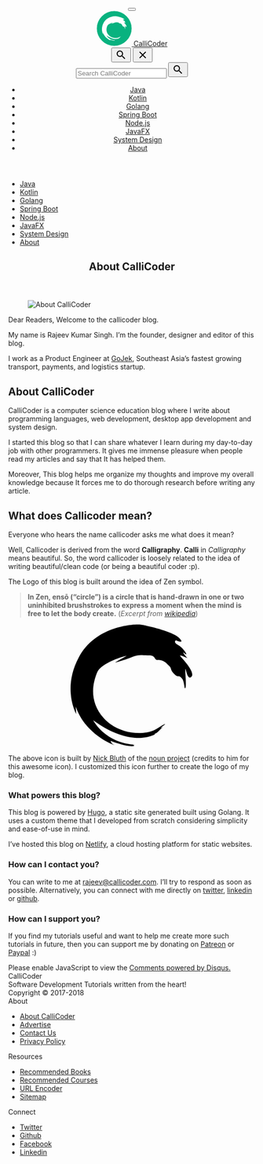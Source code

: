 <!DOCTYPE html>
<html lang="en-us">
<head>
<meta charset="utf-8">
<meta http-equiv="X-UA-Compatible" content="IE=edge">
<meta name="viewport" content="width=device-width,initial-scale=1,minimum-scale=1">
<title>About CalliCoder | CalliCoder</title>
<meta name="description" content="CalliCoder is a programming blog where you can find practical guides and tutorials on Java, Spring Boot, Node.js and JavaFX.">
<meta property="og:title" content="About CalliCoder">
<meta property="og:description" content="CalliCoder is a programming blog where you can find practical guides and tutorials on Java, Spring Boot, Node.js and JavaFX.">
<meta property="og:type" content="article">
<meta property="og:url" content="https://www.callicoder.com/about/">
<meta property="og:site_name" content="CalliCoder">
<meta property="og:locale" content="en-us">
<meta property="og:image" content="https://www.callicoder.com/assets/images/callicoder-310x310.png">
<meta property="og:updated_time" content="2018-11-16T21:52:16&#43;05:30">
<meta property="article:author" content="https://www.facebook.com/callicoder">
<meta property="article:publisher" content="https://www.facebook.com/callicoder">
<meta property="article:published_time" content="0001-01-01T00:00:00&#43;00:00">
<meta property="article:modified_time" content="2018-11-16T21:52:16&#43;05:30">
<meta property="fb:admins" content="1023945787673927">
<meta property="fb:app_id" content="461994310800790">
<link rel="publisher" href="https://plus.google.com/b/103952714703205279563">
<meta itemprop="name" content="About CalliCoder">
<meta itemprop="description" content="CalliCoder is a programming blog where you can find practical guides and tutorials on Java, Spring Boot, Node.js and JavaFX.">
<meta itemprop="dateModified" content="2018-11-16T21:52:16&#43;05:30">
<meta itemprop="wordCount" content="364">
<meta itemprop="image" content="https://www.callicoder.com/assets/images/callicoder-310x310.png">
<meta itemprop="keywords" content="">
<meta name="twitter:card" content="summary_large_image">
<meta name="twitter:image" content="https://www.callicoder.com/assets/images/callicoder-310x310.png">
<meta name="twitter:title" content="About CalliCoder">
<meta name="twitter:description" content="CalliCoder is a programming blog where you can find practical guides and tutorials on Java, Spring Boot, Node.js and JavaFX."><meta name="twitter:site" content="@callicoder">
<meta name="twitter:creator" content="@callicoder">
<script type="application/ld+json">
{
 	"@context": "http://schema.org",
 	"@type": "BlogPosting",
 	"headline": "About CalliCoder",
 	"description": "CalliCoder is a programming blog where you can find practical guides and tutorials on Java, Spring Boot, Node.js and JavaFX.",
 	"publisher": {
 		"@type": "Organization",
 		"name": "CalliCoder",
 		"url": "https://www.callicoder.com",
 		"logo": {
 			"type": "ImageObject",
 			"url": "https://www.callicoder.com/assets/images/callicoder-310x310.png",
 			"sameAs": [
 				
 				"https://www.facebook.com/callicoder",
 				"https://twitter.com/callicoder",
 				"https://www.instagram.com/callicoder",
 				"https://plus.google.com/b/103952714703205279563",
 				"https://pinterest.com/callicoder",
 				"https://www.linkedin.com/in/callicoder",
 				"https://github.com/callicoder"
			]
 		}
 	},
 	"mainEntityOfPage": {
 		"@type": "WebPage",
 		"@id": "https://www.callicoder.com/about/"
 	},
	"url": "https://www.callicoder.com/about/",
 	"dateModified": "2018-11-16T21:52:16+05:30",
 	"image": " https://www.callicoder.com/assets/images/callicoder-310x310.png",
 	"author": {
 		"@type": "Person",
 		"name": "Rajeev Kumar Singh",
 		"url": "https://www.callicoder.com/about",
 		"image": "https://www.callicoder.com/assets/images/rajeev.jpg"
 	}
 	
 }
</script>
<meta name="p:domain_verify" content="d9b8fb20d5e442f39657627726a60230">
<meta name="google-site-verification" content="6jIXFqhVj98VVizcknwwkl1uPRleW-yYoAyzkhxWgL0">
<meta name="msvalidate.01" content="2BD95A5541E24CB87F9C558D509FA96F">
<link rel="canonical" href="https://www.callicoder.com/about/">
<link rel="icon" type="image/png" href="/favicon.png">
<link rel="alternate" type="application/rss+xml" title="CalliCoder" href="https://www.callicoder.com/feed.xml">
<link rel="feed" type="application/rss+xml" title="CalliCoder" href="https://www.callicoder.com/feed.xml">
<link href="https://fonts.googleapis.com/css?family=Open+Sans:400,400i,600,600i,700" rel="stylesheet">
<link rel="stylesheet" type="text/css" href="/assets/css/main.css">
<script>(function(w,d,s,l,i){w[l]=w[l]||[];w[l].push({'gtm.start':
new Date().getTime(),event:'gtm.js'});var f=d.getElementsByTagName(s)[0],
j=d.createElement(s),dl=l!='dataLayer'?'&l='+l:'';j.async=true;j.src=
'https://www.googletagmanager.com/gtm.js?id='+i+dl;f.parentNode.insertBefore(j,f);
})(window,document,'script','dataLayer','GTM-T4Z6B9Q');</script>
</head>
<body>
<noscript><iframe src="https://www.googletagmanager.com/ns.html?id=GTM-T4Z6B9Q" height="0" width="0" style="display:none;visibility:hidden"></iframe></noscript>
<header class="site-header" id="site-header" role="banner">
<div class="wrapper">
<button class="menu">
<div class="line-wrap">
<div class="line top"></div>
<div class="line center"></div>
<div class="line bottom"></div>
</div>
</button>
<div class="site-branding">
<a class="site-logo" href="/">
<svg width="72px" height="72px" viewBox="0 0 72 72" version="1.1" xmlns="http://www.w3.org/2000/svg" xmlns:xlink="http://www.w3.org/1999/xlink">
<desc>Created with Sketch.</desc>
<defs></defs>
<g id="Page-1" stroke="none" stroke-width="1" fill="none" fill-rule="evenodd">
<g id="Artboard" transform="translate(-24.000000, -24.000000)">
<circle id="Oval" stroke="#08b27f" fill="#08b27f" cx="60" cy="60" r="35"></circle>
<g id="noun_185803_cc" transform="translate(35.000000, 35.000000)" fill-rule="nonzero" fill="#FFFFFF">
<g id="Group">
<g id="Shape">
<path d="M35.8601297,42.5812415 C39.2906761,40.3907467 39.4812328,40.5806771 37.6706813,41.9143867 C35.8601297,43.247047 39.1001193,41.3430217 37.3851087,42.5812415 L36.6228817,43.3430615 C36.6228817,43.3430615 35.3840004,44.7717363 34.5262326,44.8667014 C33.6684649,44.9616665 35.4784914,44.7717363 34.2401351,45.3436259 C33.0012538,45.9144662 23.9379973,50.0016408 9.27352766,39.342982 C13.37181,46.200411 20.6134909,49.2482156 26.7123565,49.3431807 C26.7123565,49.3431807 24.8057392,49.3431807 25.8545887,49.5336357 C26.9029132,49.7240907 25.3779343,51.1522408 16.4201928,47.8195408 C16.8023562,48.6763259 16.897372,48.9617461 17.9456966,49.5336357 C17.9456966,49.5336357 6.22409493,45.5330315 2.12738755,33.7237728 C2.22240344,35.1519228 2.31741934,36.7715773 2.31741934,36.7715773 C2.31741934,36.7715773 -3.59141439,26.2944541 3.46128472,13.3419406 C10.5129339,0.389427116 26.0456703,-0.0864480358 28.1417944,0.00851713211 C30.2384436,0.10348229 41.9584704,2.77037684 44.6267896,5.53276121 C47.2956339,8.29409632 43.2934174,6.48503617 43.2934174,6.48503617 C43.2934174,6.48503617 41.9584704,7.24685613 44.1511852,8.38906145 C46.3423252,9.53284077 48.7245469,13.3419406 46.9134705,11.9132658 C45.103444,10.4851157 47.7712383,13.6278854 48.0573358,13.8183404 C48.3429085,14.0087953 44.0551194,11.9132658 45.1989848,13.1514856 C46.3423252,14.3891807 51.2973254,19.8184596 49.6778555,21.438114 C48.0573358,23.0567192 47.4851407,18.5802399 47.1995681,18.2948197 C46.9134705,18.0083502 47.6772723,24.8663039 47.1995681,26.0085092 C46.7229138,27.1517638 46.8184546,23.4381538 45.8661959,22.2948992 C44.9134122,21.1521693 44.6267896,21.2471344 43.9595785,21.2471344 C43.2934174,21.2471344 41.482866,19.4380744 41.2917842,18.3897849 C41.1012275,17.3420201 40.5295573,17.0560752 39.6712645,16.1992901 C38.8140217,15.3419803 37.4801245,14.4851952 35.8601297,14.5801603 C34.2401351,14.6756502 35.0979028,12.6750858 32.3340427,12.6750858 C29.5707076,12.6750858 27.9501879,12.1997353 25.568491,13.2469754 C23.1867943,14.2947402 18.8029394,15.5324353 18.421301,15.6274005 C18.0401875,15.7228903 22.4235174,13.2469754 23.0912534,12.8655408 C23.7579396,12.4851554 12.704074,15.3419803 10.8935224,19.7229698 C9.082446,24.1050087 7.46350115,31.6282431 13.6573826,38.4851475 C19.851264,45.3436259 30.9046047,46.0094314 35.8601297,42.5812415"></path>
</g>
</g>
</g>
</g>
</g>
</svg>
<span>CalliCoder</span>
</a>
</div>
<div class="mobile-search">
<button type="button" class="search-opener">
<svg height="24" viewBox="0 0 24 24" width="24" xmlns="http://www.w3.org/2000/svg">
<path d="M15.5 14h-.79l-.28-.27C15.41 12.59 16 11.11 16 9.5 16 5.91 13.09 3 9.5 3S3 5.91 3 9.5 5.91 16 9.5 16c1.61 0 3.09-.59 4.23-1.57l.27.28v.79l5 4.99L20.49 19l-4.99-5zm-6 0C7.01 14 5 11.99 5 9.5S7.01 5 9.5 5 14 7.01 14 9.5 11.99 14 9.5 14z"/>
<path d="M0 0h24v24H0z" fill="none"/>
</svg>
</button>
<button type="button" class="search-close">
<svg height="24" viewBox="0 0 24 24" width="24" xmlns="http://www.w3.org/2000/svg">
<path d="M19 6.41L17.59 5 12 10.59 6.41 5 5 6.41 10.59 12 5 17.59 6.41 19 12 13.41 17.59 19 19 17.59 13.41 12z"/>
<path d="M0 0h24v24H0z" fill="none"/>
</svg>
</button>
</div>
<div class="header-search">
<form onsubmit="return executeQuery();" id="cse-search-box-form-id">
<div class="search-form-container">
<input type="text" class="search-box" id="cse-search-input-box-id" autocomplete="off" placeholder="Search CalliCoder">
<button type="button" class="search-submit">
<svg height="24" viewBox="0 0 24 24" width="24" xmlns="http://www.w3.org/2000/svg">
<path d="M15.5 14h-.79l-.28-.27C15.41 12.59 16 11.11 16 9.5 16 5.91 13.09 3 9.5 3S3 5.91 3 9.5 5.91 16 9.5 16c1.61 0 3.09-.59 4.23-1.57l.27.28v.79l5 4.99L20.49 19l-4.99-5zm-6 0C7.01 14 5 11.99 5 9.5S7.01 5 9.5 5 14 7.01 14 9.5 11.99 14 9.5 14z"/>
<path d="M0 0h24v24H0z" fill="none"/>
</svg>
</button>
</div>
</form>
</div>
<nav class="desktop-navigation">
<ul>
<li class="">
<a href="/categories/java">Java</a>
</li>
<li class="">
<a href="/categories/kotlin">Kotlin</a>
</li>
<li class="">
<a href="/categories/golang">Golang</a>
</li>
<li class="">
<a href="/categories/spring-boot">Spring Boot</a>
</li>
<li class="">
<a href="/categories/node-js">Node.js</a>
</li>
<li class="">
<a href="/categories/javafx">JavaFX</a>
</li>
<li class="">
<a href="/categories/system-design">System Design</a>
</li>
<li class="">
<a href="/about">About</a>
</li>
</ul>
</nav>
<div class="nav-shadow"></div>
</div>
</header>
<div class="page-content post-container" aria-label="Content">
<nav class="navigation-drawer" id="nav-drawer">
<ul>
<li class="">
<a href="/categories/java">Java</a>
</li>
<li class="">
<a href="/categories/kotlin">Kotlin</a>
</li>
<li class="">
<a href="/categories/golang">Golang</a>
</li>
<li class="">
<a href="/categories/spring-boot">Spring Boot</a>
</li>
<li class="">
<a href="/categories/node-js">Node.js</a>
</li>
<li class="">
<a href="/categories/javafx">JavaFX</a>
</li>
<li class="">
<a href="/categories/system-design">System Design</a>
</li>
<li class="">
<a href="/about">About</a>
</li>
</ul>
</nav>
<div class="wrapper-page">
<div class="primary-content">
<article class="post">
<header class="post-header">
<h1 class="post-title">About CalliCoder</h1>
</header>
<div class="post-content">
<figure class="about-image">
<picture>
<source media="(max-width: 520px)" srcset="https://www.callicoder.com/assets/images/rajeev.jpg">
<img src="https://www.callicoder.com/assets/images/rajeev.jpg" alt="About CalliCoder">
</picture>
</figure>
<p>Dear Readers, Welcome to the callicoder blog.</p>
<p>My name is Rajeev Kumar Singh. I&rsquo;m the founder, designer and editor of this blog.</p>
<p>I work as a Product Engineer at <a href="https://www.gojek.io/">GoJek</a>, Southeast Asia&rsquo;s fastest growing transport, payments, and logistics startup.</p>
<h2 id="about-callicoder">About CalliCoder</h2>
<p>CalliCoder is a computer science education blog where I write about programming languages, web development, desktop app development and system design.</p>
<p>I started this blog so that I can share whatever I learn during my day-to-day job with other programmers. It gives me immense pleasure when people read my articles and say that It has helped them.</p>
<p>Moreover, This blog helps me organize my thoughts and improve my overall knowledge because It forces me to do thorough research before writing any article.</p>
<h2 id="what-does-callicoder-mean">What does Callicoder mean?</h2>
<p>Everyone who hears the name callicoder asks me what does it mean?</p>
<p>Well, Callicoder is derived from the word <strong>Calligraphy</strong>. <strong>Calli</strong> in <em>Calligraphy</em> means beautiful. So, the word callicoder is loosely related to the idea of writing beautiful/clean code (or being a beautiful coder :p).</p>
<p>The Logo of this blog is built around the idea of Zen symbol.</p>
<blockquote>
<p><strong>In Zen, ensō (&ldquo;circle&rdquo;) is a circle that is hand-drawn in one or two uninhibited brushstrokes to express a moment when the mind is free to let the body create.</strong>
(<em>Excerpt from <a href="https://en.wikipedia.org/wiki/Ensō">wikipedia</a></em>)</p>
</blockquote>
<p><center><svg width="250px" height="250px" viewBox="0 0 50 50" version="1.1" xmlns="http://www.w3.org/2000/svg" xmlns:xlink="http://www.w3.org/1999/xlink">
<desc>Created with Sketch.</desc>
<defs></defs>
<g id="Page-1" stroke="none" stroke-width="1" fill="none" fill-rule="evenodd">
<g id="noun_185803_cc" fill-rule="nonzero" fill="#000000">
<g id="Group">
<g id="Shape">
<path d="M35.5789349,42.2699132 C38.9825808,40.095434 39.1716433,40.2839757 37.3752891,41.607934 C35.5789349,42.9308507 38.7935183,41.0407465 37.0919558,42.2699132 L36.3357058,43.0261632 C36.3357058,43.0261632 35.1065391,44.4443924 34.2554974,44.5386632 C33.4044558,44.632934 35.2002891,44.4443924 33.9716433,45.0121007 C32.7424766,45.5787674 23.7502891,49.636059 9.2008099,39.0553299 C13.2669558,45.8626215 20.4518516,48.8881424 26.5028933,48.9824132 C26.5028933,48.9824132 24.6112266,48.9824132 25.6518516,49.1714757 C26.6919558,49.3605382 25.1789349,50.7782465 16.2914349,47.4699132 C16.6706016,48.320434 16.7648724,48.6037674 17.8049766,49.1714757 C17.8049766,49.1714757 6.1752891,45.2001215 2.11070578,33.4772049 C2.20497661,34.8949132 2.29924745,36.5027257 2.29924745,36.5027257 C2.29924745,36.5027257 -3.56325255,26.1022049 3.43414328,13.2443924 C10.4304974,0.38657986 25.8414349,-0.08581598 27.9211224,0.00845486 C30.0013308,0.10272569 41.6294558,2.75012152 44.2768516,5.492309 C46.9247683,8.2334549 42.9539349,6.4376215 42.9539349,6.4376215 C42.9539349,6.4376215 41.6294558,7.1938715 43.8049766,8.3277257 C45.9789349,9.4631424 48.3424766,13.2443924 46.5456016,11.8261632 C44.7497683,10.4084549 47.3966433,13.5282465 47.6804974,13.717309 C47.9638308,13.9063715 43.7096641,11.8261632 44.8445599,13.0553299 C45.9789349,14.2839757 50.8950808,19.673559 49.2883099,21.2813715 C47.6804974,22.8881424 47.1127891,18.4443924 46.8294558,18.161059 C46.5456016,17.876684 47.3034141,24.6844965 46.8294558,25.8183507 C46.3565391,26.9532465 46.4513308,23.2667882 45.5065391,22.1318924 C44.5612266,20.9975174 44.2768516,21.0917882 43.6148724,21.0917882 C42.9539349,21.0917882 41.1575808,19.2959549 40.9679974,18.2553299 C40.7789349,17.2152257 40.2117474,16.9313715 39.3601849,16.0808507 C38.5096641,15.229809 37.1862266,14.3792882 35.5789349,14.473559 C33.9716433,14.5683507 34.8226849,12.5824132 32.0804974,12.5824132 C29.3388308,12.5824132 27.7310183,12.1105382 25.3679974,13.1501215 C23.0049766,14.1902257 18.6554974,15.4188715 18.2768516,15.5131424 C17.8987266,15.607934 22.2476849,13.1501215 22.9101849,12.7714757 C23.5716433,12.3938715 12.6044558,15.229809 10.8081016,19.5787674 C9.0112266,23.9287674 7.4049766,31.3969965 13.5502891,38.2037674 C19.6956016,45.0121007 30.6622683,45.6730382 35.5789349,42.2699132"></path>
</g>
</g>
</g>
</g>
</svg></center></p>
<p>The above icon is built by <a href="https://thenounproject.com/nickbluth/">Nick Bluth</a> of the <a href="https://thenounproject.com/">noun project</a> (credits to him for this awesome icon). I customized this icon further to create the logo of my blog.</p>
<h3 id="what-powers-this-blog">What powers this blog?</h3>
<p>This blog is powered by <a href="http://gohugo.io/">Hugo</a>, a static site generated built using Golang. It uses a custom theme that I developed from scratch considering simplicity and ease-of-use in mind.</p>
<p>I&rsquo;ve hosted this blog on <a href="https://www.netlify.com/">Netlify</a>, a cloud hosting platform for static websites.</p>
<h3 id="how-can-i-contact-you">How can I contact you?</h3>
<p>You can write to me at <a href="mailto:rajeev@callicoder.com">rajeev@callicoder.com</a>. I&rsquo;ll try to respond as soon as possible. Alternatively, you can connect with me directly on <a href="https://twitter.com/callicoder">twitter</a>, <a href="https://www.linkedin.com/in/callicoder/">linkedin</a> or <a href="https://github.com/callicoder">github</a>.</p>
<h3 id="how-can-i-support-you">How can I support you?</h3>
<p>If you find my tutorials useful and want to help me create more such tutorials in future, then you can support me by donating on <a href="https://www.patreon.com/callicoder">Patreon</a> or <a href="https://www.paypal.me/callicoder/25">Paypal</a> :)</p>
</div>
<div class="disqus-container">
<div id="disqus_thread">
</div>
<script>
var disqus_config = function () {
        this.page.url = 'https:\/\/www.callicoder.com\/about\/';
        this.page.identifier = 'https:\/\/www.callicoder.com\/about\/';
      };

      (function() {
        var d = document, s = d.createElement('script');

        s.src = 'https://callicoder-com.disqus.com/embed.js';

        s.setAttribute('data-timestamp', +new Date());
        (d.head || d.body).appendChild(s);
      })();
</script>
<noscript>Please enable JavaScript to view the <a href="https://disqus.com/?ref_noscript" rel="nofollow">Comments powered by Disqus.</a></noscript>
</div>
</article>
</div>
</div>
</div>
<footer class="site-footer">
<div class="wrapper">
<div class="footer-col-wrapper">
<div class="footer-col footer-col-1">
<div class="footer-logo">
CalliCoder
</div>
<div class="footer-headline">
<span>Software Development Tutorials written from the heart!</span>
</div>
<div class="copyright">
<span>Copyright &copy; 2017-2018</span>
</div>
</div>
<div class="footer-col footer-col-2">
<div class="footer-title">
About
</div>
<ul class="footer-list">
<li>
<a href="/about">About CalliCoder</a>
</li>
<li>
<a href="/advertise">Advertise</a>
</li>
<li>
<a href="/about/#how-can-i-contact-you">
Contact Us
</a>
</li>
<li>
<a href="/privacy-policy">Privacy Policy</a>
</li>
</ul>
</div>
<div class="footer-col footer-col-3">
<div class="footer-title">
Resources
</div>
<ul class="footer-list">
<li>
<a href="/recommended-books">Recommended Books</a>
</li>
<li>
<a href="/recommended-courses">Recommended Courses</a>
</li>
<li>
<a href="https://www.urlencoder.io/">URL Encoder</a>
</li>
<li>
<a href="/sitemap.xml">Sitemap</a>
</li>
</ul>
</div>
<div class="footer-col footer-col-4">
<div class="footer-title">
Connect
</div>
<ul class="footer-list">
<li>
<a href="https://twitter.com/callicoder">Twitter</a>
</li>
<li>
<a href="https://github.com/callicoder">Github</a>
</li>
<li>
<a href="https://www.facebook.com/callicoder">Facebook</a>
</li>
<li>
<a href="https://www.linkedin.com/in/callicoder" class="social-linkedin">
Linkedin
</a>
</li>
</ul>
</div>
</div>
</div>
</footer>
<script type="text/javascript" src="/assets/js/app.js"></script>
<script type="text/javascript">
function executeQuery() {
        var input = document.getElementById('cse-search-input-box-id');
        if (input.value) {
          document.location.href = "https:\/\/www.callicoder.com" + "/search?q=" + input.value;
        }
        return false;
      }
</script>
</body>
</html>
